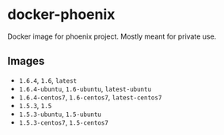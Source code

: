 # docker-phoenix

Docker image for phoenix project. Mostly meant for private use.

## Images

- `1.6.4`, `1.6`, `latest`
- `1.6.4-ubuntu`, `1.6-ubuntu`, `latest-ubuntu`
- `1.6.4-centos7`, `1.6-centos7`, `latest-centos7`
- `1.5.3`, `1.5`
- `1.5.3-ubuntu`, `1.5-ubuntu`
- `1.5.3-centos7`, `1.5-centos7`
